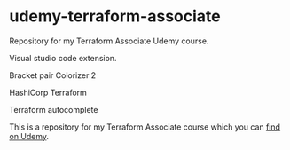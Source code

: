 # udemy-terraform-associate
Repository for my Terraform Associate Udemy course. 

Visual studio code extension.

Bracket pair Colorizer 2

HashiCorp Terraform

Terraform autocomplete

This is a repository for my Terraform Associate course which you can [find on Udemy](https://bit.ly/2S3dCvM). 
